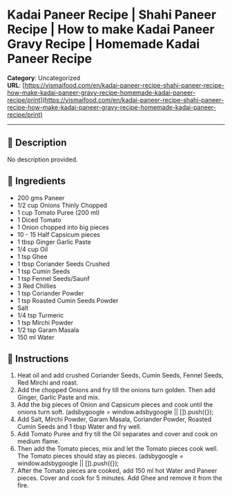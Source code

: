 # Kadai Paneer Recipe | Shahi Paneer Recipe | How to make Kadai Paneer Gravy Recipe | Homemade Kadai Paneer Recipe

**Category**: Uncategorized  
**URL**: [https://vismaifood.com/en/kadai-paneer-recipe-shahi-paneer-recipe-how-make-kadai-paneer-gravy-recipe-homemade-kadai-paneer-recipe/print](https://vismaifood.com/en/kadai-paneer-recipe-shahi-paneer-recipe-how-make-kadai-paneer-gravy-recipe-homemade-kadai-paneer-recipe/print)  


---

## 📝 Description
No description provided.



## 🧂 Ingredients
- 200 gms Paneer
- 1/2 cup Onions Thinly Chopped
- 1 cup Tomato Puree (200 ml)
- 1 Diced Tomato
- 1 Onion chopped into big pieces
- 10 - 15 Half Capsicum pieces
- 1 tbsp Ginger Garlic Paste
- 1/4 cup Oil
- 1 tsp Ghee
- 1 tbsp Coriander Seeds Crushed
- 1 tsp Cumin Seeds
- 1 tsp Fennel Seeds/Saunf
- 3 Red Chillies
- 1 tsp Coriander Powder
- 1 tsp Roasted Cumin Seeds Powder
- Salt
- 1/4 tsp Turmeric
- 1 tsp Mirchi Powder
- 1/2 tsp Garam Masala
- 150 ml Water

## 🍳 Instructions
1. Heat oil and add crushed Coriander Seeds, Cumin Seeds, Fennel Seeds, Red Mirchi and roast.
2. Add the chopped Onions and fry till the onions turn golden. Then add Ginger, Garlic Paste and mix.
3. Add the big pieces of Onion and Capsicum pieces and cook until the onions turn soft. (adsbygoogle = window.adsbygoogle || []).push({});
4. Add Salt, Mirchi Powder, Garam Masala, Coriander Powder, Roasted Cumin Seeds and 1 tbsp Water and fry well.
5. Add Tomato Puree and fry till the Oil separates and cover and cook on medium flame.
6. Then add the Tomato pieces, mix and let the Tomato pieces cook well. The Tomato pieces should stay as pieces. (adsbygoogle = window.adsbygoogle || []).push({});
7. After the Tomato pieces are cooked, add 150 ml hot Water and Paneer pieces. Cover and cook for 5 minutes. Add Ghee and remove it from the fire.


